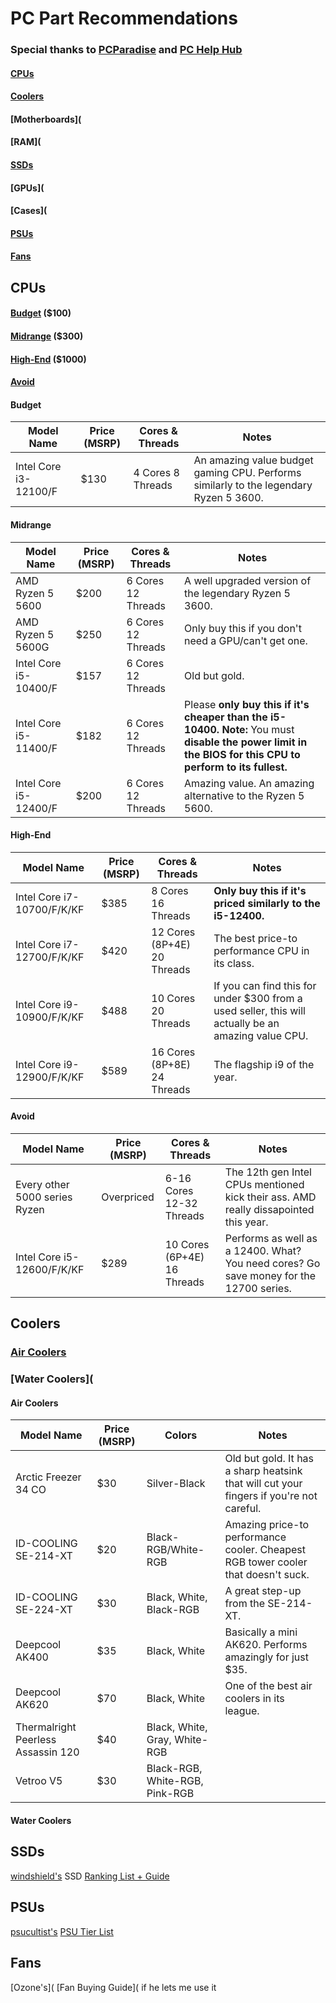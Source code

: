 # PC Part Recommendations

### Special thanks to [PCParadise](https://discord.gg/pcparadise) and [PC Help Hub](https://docs.google.com/presentation/d/1RSXkK6nSBhYbIuJzdbhcuOsKzP1w8auAwaYNd1gGI04/edit?usp=sharing)


#### [CPUs](https://github.com/EmDuck/Tech-Recommendations/blob/main/PC%20PARTS.md#cpus-1)
#### [Coolers](https://github.com/EmDuck/Tech-Recommendations/blob/main/PC%20PARTS.md#coolers-1)
#### [Motherboards](
#### [RAM](
#### [SSDs](https://github.com/EmDuck/Tech-Recommendations/blob/main/PC%20PARTS.md#ssds-1)
#### [GPUs](
#### [Cases](
#### [PSUs](https://github.com/EmDuck/Tech-Recommendations/blob/main/PC%20PARTS.md#psus-1)
#### [Fans](https://github.com/EmDuck/Tech-Recommendations/blob/main/PC%20PARTS.md#fans-1)

## CPUs

#### [Budget](https://github.com/EmDuck/Tech-Recommendations/blob/main/PC%20PARTS.md#budget) ($100)
#### [Midrange](https://github.com/EmDuck/Tech-Recommendations/blob/main/PC%20PARTS.md#midrange) ($300)
#### [High-End](https://github.com/EmDuck/Tech-Recommendations/blob/main/PC%20PARTS.md#high-end) ($1000)
#### [Avoid](https://github.com/EmDuck/Tech-Recommendations/blob/main/PC%20PARTS.md#avoid-1)

#### Budget

| Model Name            | Price (MSRP) | Cores & Threads    | Notes
| --------------------- | ------------ | ------------------ | ------------------------------------------------------------------------------------- |
| Intel Core i3-12100/F | $130         | 4 Cores 8 Threads  | An amazing value budget gaming CPU. Performs similarly to the legendary Ryzen 5 3600. |

#### Midrange

| Model Name            | Price (MSRP) | Cores & Threads    | Notes
| --------------------- | ------------ | ------------------ | ------------------------------------------------------------------------------------------------- |
| AMD Ryzen 5 5600      | $200         | 6 Cores 12 Threads | A well upgraded version of the legendary Ryzen 5 3600.                                            |
| AMD Ryzen 5 5600G     | $250         | 6 Cores 12 Threads | Only buy this if you don't need a GPU/can't get one.
| Intel Core i5-10400/F | $157         | 6 Cores 12 Threads | Old but gold.                                                                                     |
| Intel Core i5-11400/F | $182         | 6 Cores 12 Threads | Please **only buy this if it's cheaper than the i5-10400.** **Note:** You must **disable the power limit in the BIOS for this CPU to perform to its fullest.** |
| Intel Core i5-12400/F | $200         | 6 Cores 12 Threads | Amazing value. An amazing alternative to the Ryzen 5 5600.                                        |

#### High-End 

| Model Name                 | Price (MSRP) | Cores & Threads                  | Notes
| -------------------------- | ------------ | -------------------------------- | ---------------------------------------------------------
| Intel Core i7-10700/F/K/KF | $385         | 8 Cores 16 Threads               | **Only buy this if it's priced similarly to the i5-12400.**
| Intel Core i7-12700/F/K/KF | $420         | 12 Cores (8P+4E) 20 Threads      | The best price-to performance CPU in its class.
| Intel Core i9-10900/F/K/KF | $488         | 10 Cores 20 Threads              | If you can find this for under $300 from a used seller, this will actually be an amazing value CPU.
| Intel Core i9-12900/F/K/KF | $589         | 16 Cores (8P+8E) 24 Threads      | The flagship i9 of the year.

#### Avoid

| Model Name                    | Price (MSRP) | Cores & Threads             | Notes
| ----------------------------- | ------------ | --------------------------- | -------------------------------------------------------------------------------------  |
| Every other 5000 series Ryzen | Overpriced   | 6-16 Cores 12-32 Threads    | The 12th gen Intel CPUs mentioned kick their ass. AMD really dissapointed this year.   |
| Intel Core i5-12600/F/K/KF    | $289         | 10 Cores (6P+4E) 16 Threads | Performs as well as a 12400. What? You need cores? Go save money for the 12700 series. |

## Coolers

### [Air Coolers](https://github.com/EmDuck/Tech-Recommendations/blob/main/PC%20PARTS.md#air-coolers-1)
### [Water Coolers](

#### Air Coolers

| Model Name                         | Price (MSRP) | Colors  | Notes
| ---------------------------------- | ------------ | ------- | ----------------------------------------------------------------------------------------------------- |
| Arctic Freezer 34 CO               | $30          | Silver-Black                   | Old but gold. It has a sharp heatsink that will cut your fingers if you're not careful.
| ID-COOLING SE-214-XT               | $20          | Black-RGB/White-RGB            | Amazing price-to performance cooler. Cheapest RGB tower cooler that doesn't suck.
| ID-COOLING SE-224-XT               | $30          | Black, White, Black-RGB        | A great step-up from the SE-214-XT.
| Deepcool AK400                     | $35          | Black, White                   | Basically a mini AK620. Performs amazingly for just $35.
| Deepcool AK620                     | $70          | Black, White                   | One of the best air coolers in its league.
| Thermalright Peerless Assassin 120 | $40          | Black, White, Gray, White-RGB  | 
| Vetroo V5                          | $30          | Black-RGB, White-RGB, Pink-RGB |

#### Water Coolers

## SSDs

[windshield's](https://github.com/windshields) SSD [Ranking List + Guide](https://github.com/windshields/stoRAGE-consumer-SSD-buying-guide/blob/main/SSD%20tier%20list.md)

## PSUs

[psucultist's](https://cultists.network/psucultists/) [PSU Tier List](https://cultists.network/140/psu-tier-list/)

## Fans

[Ozone's]( [Fan Buying Guide]( if he lets me use it
